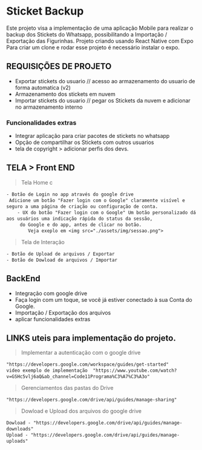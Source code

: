 # Sticket Backup

Este projeto visa a implementação de uma aplicação Mobile para realizar o backup dos Stickets do Whatsapp, possibilitando a Importação / Exportação das Figurinhas.
Projeto criando usando React Native com Expo
Para criar um clone e rodar esse projeto é necessário instalar o expo.

## REQUISIÇÕES DE PROJETO

- Exportar stickets do usuario // acesso ao armazenamento do usuario de forma automatica (v2)
- Armazenamento dos stickets em nuvem
- Importar stickets do usuario // pegar os Stickets da nuvem e adicionar no armazenamento interno

### Funcionalidades extras

- Integrar aplicação para criar pacotes de stickets no whatsapp
- Opção de compartilhar os Stickets com outros usuarios
- tela de copyright > adicionar perfis dos devs.

## TELA > Front END

> Tela Home c

    - Botão de Login no app através do google drive
     Adicione um botão "Fazer login com o Google" claramente visível e seguro a uma página de criação ou configuração de conta.
        - UX do botão "Fazer login com o Google" Um botão personalizado dá aos usuários uma indicação rápida do status da sessão,
         do Google e do app, antes de clicar no botão.
            Veja exeplo em <img src="./assets/img/sessao.png">

> Tela de Interação

    - Botão de Upload de arquivos / Exportar
    - Botão de Dowload de arquivos / Importar

## BackEnd

- Integração com google drive
- Faça login com um toque, se você já estiver conectado à sua Conta do Google.
- Importação / Exportação dos arquivos
- aplicar funcionalidades extras

## LINKS uteis para implementação do projeto.

> Implementar a autenticação com o google drive

    "https://developers.google.com/workspace/guides/get-started"
    video exemplo de implementação  "https://www.youtube.com/watch?v=GSHc5vlj6aQ&ab_channel=Code11Programa%C3%A7%C3%A3o"

> Gerenciamentos das pastas do Drive

    "https://developers.google.com/drive/api/guides/manage-sharing"

> Dowload e Upload dos arquivos do google drive

    Dowload - "https://developers.google.com/drive/api/guides/manage-downloads"
    Upload - "https://developers.google.com/drive/api/guides/manage-uploads"
